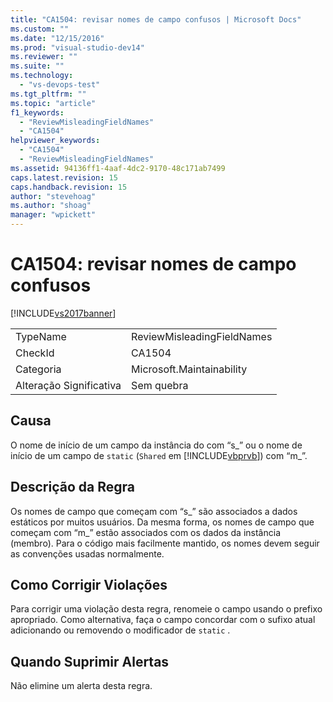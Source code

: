 ```yaml
---
title: "CA1504: revisar nomes de campo confusos | Microsoft Docs"
ms.custom: ""
ms.date: "12/15/2016"
ms.prod: "visual-studio-dev14"
ms.reviewer: ""
ms.suite: ""
ms.technology: 
  - "vs-devops-test"
ms.tgt_pltfrm: ""
ms.topic: "article"
f1_keywords: 
  - "ReviewMisleadingFieldNames"
  - "CA1504"
helpviewer_keywords: 
  - "CA1504"
  - "ReviewMisleadingFieldNames"
ms.assetid: 94136ff1-4aaf-4dc2-9170-48c171ab7499
caps.latest.revision: 15
caps.handback.revision: 15
author: "stevehoag"
ms.author: "shoag"
manager: "wpickett"
---
```

# CA1504: revisar nomes de campo confusos
[!INCLUDE[vs2017banner](../code-quality/includes/vs2017banner.md)]

|||  
|-|-|  
|TypeName|ReviewMisleadingFieldNames|  
|CheckId|CA1504|  
|Categoria|Microsoft.Maintainability|  
|Alteração Significativa|Sem quebra|  
  
## Causa  
 O nome de início de um campo da instância do com “s\_” ou o nome de início de um campo de `static` \(`Shared` em [!INCLUDE[vbprvb](../code-quality/includes/vbprvb_md.md)]\) com “m\_”.  
  
## Descrição da Regra  
 Os nomes de campo que começam com “s\_” são associados a dados estáticos por muitos usuários.  Da mesma forma, os nomes de campo que começam com “m\_” estão associados com os dados da instância \(membro\).  Para o código mais facilmente mantido, os nomes devem seguir as convenções usadas normalmente.  
  
## Como Corrigir Violações  
 Para corrigir uma violação desta regra, renomeie o campo usando o prefixo apropriado.  Como alternativa, faça o campo concordar com o sufixo atual adicionando ou removendo o modificador de `static` .  
  
## Quando Suprimir Alertas  
 Não elimine um alerta desta regra.